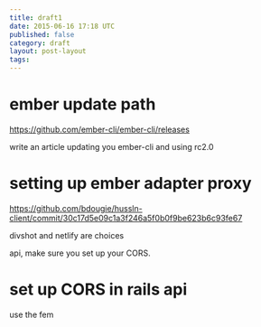 ```yaml
---
title: draft1
date: 2015-06-16 17:18 UTC
published: false
category: draft
layout: post-layout
tags:
---
```

# ember update path
https://github.com/ember-cli/ember-cli/releases

write an article updating you ember-cli and using rc2.0

# setting up ember adapter proxy

https://github.com/bdougie/hussln-client/commit/30c17d5e09c1a3f246a5f0b0f9be623b6c93fe67

divshot and netlify are choices

api, make sure you set up your CORS.

# set up CORS in rails api
use the fem

